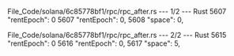 File_Code/solana/6c85778bf1/rpc/rpc_after.rs --- 1/2 --- Rust
5607                 "rentEpoch": 0                                                                                                                          5607                 "rentEpoch": 0,
                                                                                                                                                             5608                 "space": 0,

File_Code/solana/6c85778bf1/rpc/rpc_after.rs --- 2/2 --- Rust
5615                 "rentEpoch": 0                                                                                                                          5616                 "rentEpoch": 0,
                                                                                                                                                             5617                 "space": 5,


